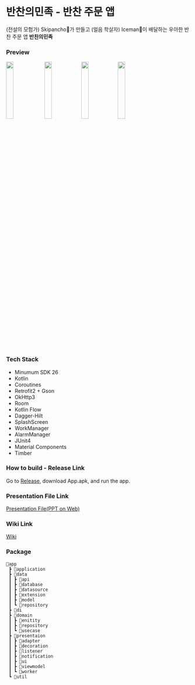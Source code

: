 # 반찬의민족 - 반찬 주문 앱
(전설의 모험가) Skipancho🌮가 만들고 (얼음 학살자) Iceman🧊이 배달하는 우아한 반찬 주문 앱 **반찬의민족**

### Preview
<image src="https://user-images.githubusercontent.com/81508084/187072846-1e891121-4210-4969-bf34-423e9b460a56.png" width="20%"/> <image src="https://user-images.githubusercontent.com/81508084/187072864-12ff8295-a0f4-4d4d-8246-c46889dcc961.png" width="20%"/><image src="https://user-images.githubusercontent.com/81508084/187073005-c7a428df-a557-4317-a079-31ab98e75ece.png" width="20%"/><image src="https://user-images.githubusercontent.com/81508084/187073031-b017c0f4-3068-4afa-a81b-3525a27d84fe.png" width="20%"/>


### Tech Stack

- Minumum SDK 26
- Kotlin
- Coroutines
- Retrofit2 + Gson
- OkHttp3
- Room
- Kotlin Flow
- Dagger-Hilt
- SplashScreen
- WorkManager
- AlarmManager
- JUnit4
- Material Components
- Timber


### How to build - Release Link
Go to [Release](https://github.com/woowa-techcamp-2022/android-banchan-01/releases), download App.apk, and run the app.

### Presentation File Link

[Presentation File(PPT on Web)](https://www.miricanvas.com/v/11cs3w2)

### Wiki Link

[Wiki](https://github.com/woowa-techcamp-2022/android-banchan-01/wiki)

### Package

```
📂app
 ┣ 📂application
 ┣ 📂data
 ┃ ┣ 📂api
 ┃ ┣ 📂database
 ┃ ┣ 📂datasource
 ┃ ┣ 📂extension
 ┃ ┣ 📂model
 ┃ ┗ 📂repository
 ┣ 📂di
 ┣ 📂domain
 ┃ ┣ 📂enitity
 ┃ ┣ 📂repository
 ┃ ┗ 📂usecase
 ┣ 📂presentaion
 ┃ ┣ 📂adapter
 ┃ ┣ 📂decoration
 ┃ ┣ 📂listener
 ┃ ┣ 📂notification
 ┃ ┣ 📂ui
 ┃ ┣ 📂viewmodel
 ┃ ┗ 📂worker
 ┗ 📂util
```
